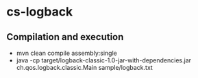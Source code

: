 # cs-logback

## Compilation and execution
* mvn clean compile assembly:single
* java -cp target/logback-classic-1.0-jar-with-dependencies.jar ch.qos.logback.classic.Main sample/logback.txt
